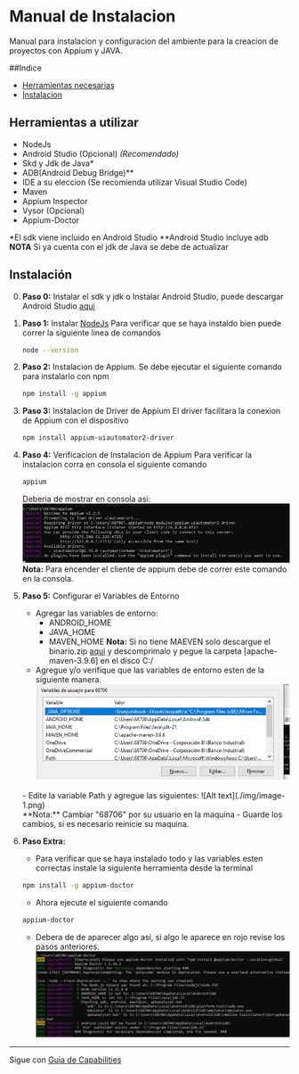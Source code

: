 # Manual  de Instalacion

Manual para instalacion y configuracion del ambiente para la creacion de proyectos con Appium y JAVA.

##Indice
- [Herramientas necesarias](#herramientas-a-utilizar)
- [Instalacion](#instalación)


## Herramientas a utilizar 

- NodeJs
- Android Studio (Opcional) *(Recomendado)*
- Skd y Jdk de Java*
- ADB(Android Debug Bridge)**
- IDE a su eleccion (Se recomienda utilizar Visual Studio Code)
- Maven
- Appium Inspector
- Vysor (Opcional)
- Appium-Doctor

*El sdk viene incluido en Android Studio
**Android Studio incluye adb
**NOTA** Si ya cuenta con el jdk de Java se debe de actualizar


## Instalación

0. **Paso 0:** Instalar el sdk y jdk  o Instalar Android Studio, puede descargar Android Studio [aqui](https://www.googleadservices.com/pagead/aclk?sa=L&ai=DChcSEwjOy6b52cSDAxWCpFoFHYAmBq4YABABGgJ2dQ&ase=2&gclid=Cj0KCQiAy9msBhD0ARIsANbk0A_QVY1zKFcTKu1vSKDiJP2BWnWFssWsb6zFZ1nyb3AkdQfqUMFfrhkaAuOAEALw_wcB&ei=fyaXZYS2A7z8wbkPrZifkAE&ohost=www.google.com&cid=CAESVeD21B72KuZXeIS8Njmn0nT_DKh7UByTwxjiQPTQS6H7h2P83n5dV7G5TZ6jIyzsWXS7ZVhq5BDCBDjf8tzruObwR6J67U6tHiHuxoj-P1mLUHslvhQ&sig=AOD64_1cAP2Kzzmn5-6A4_ux9PaEfOXNLQ&q&sqi=2&nis=4&adurl&ved=2ahUKEwjE8aD52cSDAxU8fjABHS3MBxIQqyQoAHoECAoQCw)

1. **Paso 1:** Instalar [NodeJs](https://nodejs.org/en/download/current)
Para verificar que se haya instaldo bien puede correr la siguiente linea de comandos
    ```bash
    node --version
    ```
2. **Paso 2:** Instalacion de Appium.
Se debe ejecutar el siguiente comando para instalarlo con npm
    ```bash
    npm install -g appium
    ```

3. **Paso 3:** Instalacion de Driver de Appium
El driver facilitara la conexion de Appium con el dispositivo
    ```bash
    npm install appium-uiautomator2-driver
    ```

4. **Paso 4:** Verificacion de Instalacion de Appium
Para verificar la instalacion corra en consola el siguiente comando
    ```bash
    appium
    ```
    Deberia de mostrar en consola asi:
    ![Appium Check](./img/appiumcheck.jpg)
**Nota:** Para encender el cliente de appium debe de correr este comando en la consola.

5. **Paso 5:** Configurar el Variables de Entorno
    - Agregar las variables de entorno:
        - ANDROID_HOME
        - JAVA_HOME
        - MAVEN_HOME
        **Nota:** Si no tiene MAEVEN solo descargue el binario.zip [aqui](https://maven.apache.org/download.cgi) y descomprimalo y pegue la carpeta [apache-maven-3.9.6] en el disco C:/
    - Agregue y/o verifique que las variables de entorno esten de la siguiente manera.
    ![Alt text](./img/image.png)
    <br>
    - Edite la variable Path y agregue las siguientes:
    ![Alt text](./img/image-1.png)
    <br>
    **Nota:** Cambiar "68706" por su usuario en la maquina
    - Guarde los cambios, si es necesario reinicie su maquina.

6. **Paso Extra:**
    - Para verificar que se haya instalado todo y las variables esten correctas instale la siguiente herramienta desde la terminal
    ```bash
    npm install -g appium-doctor
    ```
    - Ahora ejecute el siguiente comando
    ```bash
    appium-doctor
    ```
    -  Debera de de aparecer algo asi, si algo le aparece en rojo revise los pasos anteriores.
    ![Alt text](./img/image-2.png)

___

Sigue con [Guia de Capabilities](./Talller2%20Capabilities-guide.md)



